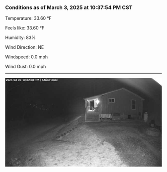 ### Conditions as of March 3, 2025 at 10:37:54 PM CST 

Temperature: 33.60 &deg;F

Feels like: 33.60 &deg;F

Humidity: 83%

Wind Direction: NE

Windspeed: 0.0 mph

Wind Gust: 0.0 mph

---

<img src="./images/latest.jpeg"/>

